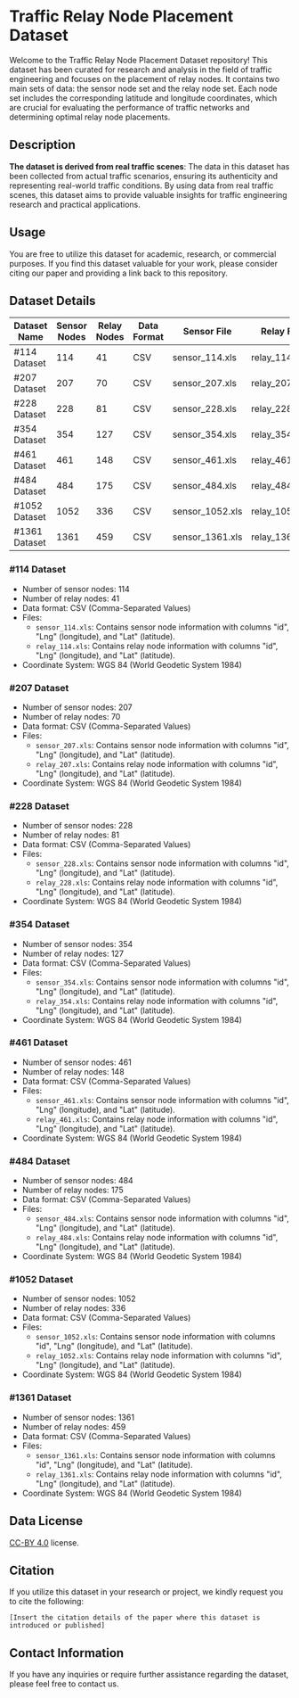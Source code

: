 # Traffic Relay Node Placement Dataset

Welcome to the Traffic Relay Node Placement Dataset repository! This dataset has been curated for research and analysis in the field of traffic engineering and focuses on the placement of relay nodes. It contains two main sets of data: the sensor node set and the relay node set. Each node set includes the corresponding latitude and longitude coordinates, which are crucial for evaluating the performance of traffic networks and determining optimal relay node placements.

## Description
**The dataset is derived from real traffic scenes**: The data in this dataset has been collected from actual traffic scenarios, ensuring its authenticity and representing real-world traffic conditions. By using data from real traffic scenes, this dataset aims to provide valuable insights for traffic engineering research and practical applications.

## Usage

You are free to utilize this dataset for academic, research, or commercial purposes. If you find this dataset valuable for your work, please consider citing our paper and providing a link back to this repository.

## Dataset Details
| Dataset Name   | Sensor Nodes | Relay Nodes | Data Format | Sensor File         | Relay File          | Coordinate System |
|----------------|--------------|-------------|-------------|---------------------|---------------------|-------------------|
| #114 Dataset   | 114          | 41          | CSV         | sensor_114.xls   | relay_114.xls    | WGS 84            |
| #207 Dataset   | 207          | 70          | CSV         | sensor_207.xls      | relay_207.xls       | WGS 84            |
| #228 Dataset   | 228          | 81          | CSV         | sensor_228.xls   | relay_228.xls    | WGS 84            |
| #354 Dataset   | 354          | 127         | CSV         | sensor_354.xls   | relay_354.xls    | WGS 84            |
| #461 Dataset   | 461          | 148         | CSV         | sensor_461.xls      | relay_461.xls       | WGS 84            |
| #484 Dataset   | 484          | 175         | CSV         | sensor_484.xls   | relay_484.xls    | WGS 84            |
| #1052 Dataset  | 1052         | 336         | CSV         | sensor_1052.xls     | relay_1052.xls      | WGS 84            |
| #1361 Dataset  | 1361         | 459         | CSV         | sensor_1361.xls     | relay_1361.xls      | WGS 84            |

### #114 Dataset
- Number of sensor nodes: 114
- Number of relay nodes: 41
- Data format: CSV (Comma-Separated Values)
- Files:
  - `sensor_114.xls`: Contains sensor node information with columns "id", "Lng" (longitude), and "Lat" (latitude).
  - `relay_114.xls`: Contains relay node information with columns "id", "Lng" (longitude), and "Lat" (latitude).
- Coordinate System: WGS 84 (World Geodetic System 1984)

### #207 Dataset
- Number of sensor nodes: 207
- Number of relay nodes: 70
- Data format: CSV (Comma-Separated Values)
- Files:
  - `sensor_207.xls`: Contains sensor node information with columns "id", "Lng" (longitude), and "Lat" (latitude).
  - `relay_207.xls`: Contains relay node information with columns "id", "Lng" (longitude), and "Lat" (latitude).
- Coordinate System: WGS 84 (World Geodetic System 1984)

### #228 Dataset
- Number of sensor nodes: 228
- Number of relay nodes: 81
- Data format: CSV (Comma-Separated Values)
- Files:
  - `sensor_228.xls`: Contains sensor node information with columns "id", "Lng" (longitude), and "Lat" (latitude).
  - `relay_228.xls`: Contains relay node information with columns "id", "Lng" (longitude), and "Lat" (latitude).
- Coordinate System: WGS 84 (World Geodetic System 1984)

### #354 Dataset
- Number of sensor nodes: 354
- Number of relay nodes: 127
- Data format: CSV (Comma-Separated Values)
- Files:
  - `sensor_354.xls`: Contains sensor node information with columns "id", "Lng" (longitude), and "Lat" (latitude).
  - `relay_354.xls`: Contains relay node information with columns "id", "Lng" (longitude), and "Lat" (latitude).
- Coordinate System: WGS 84 (World Geodetic System 1984)

### #461 Dataset
- Number of sensor nodes: 461
- Number of relay nodes: 148
- Data format: CSV (Comma-Separated Values)
- Files:
  - `sensor_461.xls`: Contains sensor node information with columns "id", "Lng" (longitude), and "Lat" (latitude).
  - `relay_461.xls`: Contains relay node information with columns "id", "Lng" (longitude), and "Lat" (latitude).
- Coordinate System: WGS 84 (World Geodetic System 1984)

### #484 Dataset
- Number of sensor nodes: 484
- Number of relay nodes: 175
- Data format: CSV (Comma-Separated Values)
- Files:
  - `sensor_484.xls`: Contains sensor node information with columns "id", "Lng" (longitude), and "Lat" (latitude).
  - `relay_484.xls`: Contains relay node information with columns "id", "Lng" (longitude), and "Lat" (latitude).
- Coordinate System: WGS 84 (World Geodetic System 1984)

### #1052 Dataset
- Number of sensor nodes: 1052
- Number of relay nodes: 336
- Data format: CSV (Comma-Separated Values)
- Files:
  - `sensor_1052.xls`: Contains sensor node information with columns "id", "Lng" (longitude), and "Lat" (latitude).
  - `relay_1052.xls`: Contains relay node information with columns "id", "Lng" (longitude), and "Lat" (latitude).
- Coordinate System: WGS 84 (World Geodetic System 1984)

### #1361 Dataset
- Number of sensor nodes: 1361
- Number of relay nodes: 459
- Data format: CSV (Comma-Separated Values)
- Files:
  - `sensor_1361.xls`: Contains sensor node information with columns "id", "Lng" (longitude), and "Lat" (latitude).
  - `relay_1361.xls`: Contains relay node information with columns "id", "Lng" (longitude), and "Lat" (latitude).
- Coordinate System: WGS 84 (World Geodetic System 1984)

## Data License
[CC-BY 4.0](./LICENSE) license.


## Citation

If you utilize this dataset in your research or project, we kindly request you to cite the following:
```
[Insert the citation details of the paper where this dataset is introduced or published]
```

## Contact Information

If you have any inquiries or require further assistance regarding the dataset, please feel free to contact us.


